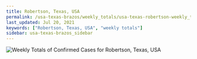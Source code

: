 ```yaml
---
title: Robertson, Texas, USA
permalink: /usa-texas-brazos/weekly_totals/usa-texas-robertson-weekly_totals.html
last_updated: Jul 20, 2021
keywords: ["Robertson, Texas, USA", "weekly totals"]
sidebar: usa-texas-brazos_sidebar
---
```


![Weekly Totals of Confirmed Cases for Robertson, Texas, USA](/covid_tracker/images/graphs/usa-texas-robertson-weekly_totals_graph.png)
